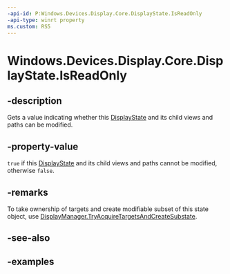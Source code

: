 ```yaml
---
-api-id: P:Windows.Devices.Display.Core.DisplayState.IsReadOnly
-api-type: winrt property
ms.custom: RS5
---
```


<!-- Property syntax.
public bool IsReadOnly { get; }
-->

# Windows.Devices.Display.Core.DisplayState.IsReadOnly

## -description
Gets a value indicating whether this [DisplayState](displaystate.md) and its child views and paths can be modified.

## -property-value
`true` if this [DisplayState](displaystate.md) and its child views and paths cannot be modified, otherwise `false`.

## -remarks
To take ownership of targets and create modifiable subset of this state object, use [DisplayManager.TryAcquireTargetsAndCreateSubstate](displaymanager_tryacquiretargetsandcreatesubstate_1986245730.md).

## -see-also

## -examples

